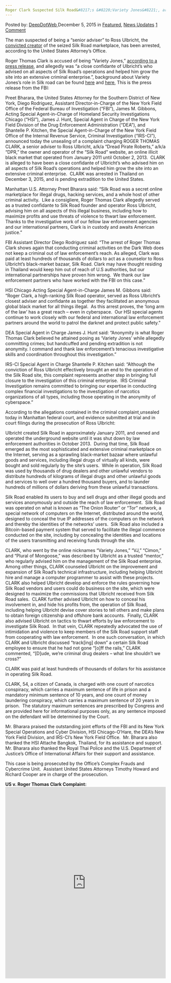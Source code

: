 ```yaml
---
Roger Clark Suspected Silk Road&#8217;s &#8220;Variety Jones&#8221;, arrested in Koh Chang
---
```

<article class="post-listing post-12470 post type-post status-publish format-standard has-post-thumbnail hentry category-deepdot-news category-news-updates tag-arrested tag-chang tag-clark tag-jones tag-koh tag-roads tag-roger tag-silk tag-suspected tag-variety">
    <div class="post-inner">
    <p class="post-meta">
    <span>Posted by: <a href="https://www.deepdotweb.com/author/admin/" title="">DeepDotWeb </a></span>
    <span>December 5, 2015</span>
    <span>in <a href="https://www.deepdotweb.com/category/deepdot-news/" rel="category tag">Featured</a>, <a href="https://www.deepdotweb.com/category/news-updates/" rel="category tag">News Updates</a></span>
    <span><a href="https://www.deepdotweb.com/2015/12/05/silk-road-1-roger-clark-suspected-silk-road-architect-variety-jones-arrested-in-koh-chang/#comments">1 Comment</a></span>
    </p>
    <div class="clear"></div>
    <div class="entry">
    <p>The man suspected of being a “senior adviser” to Ross Ulbricht, the <a href="http://motherboard.vice.com/read/ross-ulbricht-sentenced-to-life-in-prison-for-running-silk-road?gwb">convicted creator</a> of the seized Silk Road marketplace, has been arrested, according to the United States Attorney’s Office.</p>
    <p>Roger Thomas Clark is accused of being &#8220;Variety Jones,&#8221; <a href="http://www.justice.gov/usao-sdny/pr/manhattan-us-attorney-announces-arrest-and-unsealing-charges-against-senior-adviser">according to a press release</a>, and allegedly was “a close confidante of Ulbricht’s who advised on all aspects of Silk Road’s operations and helped him grow the site into an extensive criminal enterprise.”, background about Variety Jones&#8217;s role in Silk road can be found <a href="https://www.deepdotweb.com/tag/silkroadtrial/">here</a> and <a href="http://antilop.cc/sr/#jones">here</a>, This is the press release from the FBI:</p>
    <p>Preet Bharara, the United States Attorney for the Southern District of New York, Diego Rodriguez, Assistant Director-in-Charge of the New York Field Office of the Federal Bureau of Investigation (“FBI”), James M. Gibbons, Acting Special Agent-in-Charge of Homeland Security Investigations Chicago (“HSI”), James J. Hunt, Special Agent in Charge of the New York Field Division of the Drug Enforcement Administration (“DEA”), and Shantelle P. Kitchen, the Special Agent-in-Charge of the New York Field Office of the Internal Revenue Service, Criminal Investigation (“IRS-CI”), announced today the unsealing of a complaint charging ROGER THOMAS CLARK, a senior adviser to Ross Ulbricht, a/k/a “Dread Pirate Roberts,” a/k/a “DPR,” the owner and operator of the “Silk Road” website, an online illicit black market that operated from January 2011 until October 2, 2013.  CLARK is alleged to have been a close confidante of Ulbricht’s who advised him on all aspects of Silk Road’s operations and helped him grow the site into an extensive criminal enterprise.  CLARK was arrested in Thailand on December 3, 2015, and is pending extradition to the United States.</p>
    <p>Manhattan U.S. Attorney Preet Bharara said: “Silk Road was a secret online marketplace for illegal drugs, hacking services, and a whole host of other criminal activity.  Like a consigliere, Roger Thomas Clark allegedly served as a trusted confidante to Silk Road founder and operator Ross Ulbricht, advising him on all aspects of this illegal business, including how to maximize profits and use threats of violence to thwart law enforcement.  Thanks to the investigative work of our fellow law enforcement agencies and our international partners, Clark is in custody and awaits American justice.”</p>
    <p>FBI Assistant Director Diego Rodriguez said: “The arrest of Roger Thomas Clark shows again that conducting criminal activities on the Dark Web does not keep a criminal out of law enforcement’s reach. As alleged, Clark was paid at least hundreds of thousands of dollars to act as a counselor to Ross Ulbricht’s black-market bazaar, Silk Road. Clark may have thought residing in Thailand would keep him out of reach of U.S authorities, but our international partnerships have proven him wrong.  We thank our law enforcement partners who have worked with the FBI on this case.”</p>
    <p>HSI Chicago Acting Special Agent-in-Charge James M. Gibbons said: “Roger Clark, a high-ranking Silk Road operator, served as Ross Ulbricht’s closest adviser and confidante as together they facilitated an anonymous global black market for all things illegal.  As this arrest proves, the ‘long arm of the law’ has a great reach – even in cyberspace.  Our HSI special agents continue to work closely with our federal and international law enforcement partners around the world to patrol the darknet and protect public safety.”</p>
    <p>DEA Special Agent in Charge James J. Hunt said: “Anonymity is what Roger Thomas Clark believed he attained posing as ‘Variety Jones’ while allegedly committing crimes; but handcuffed and pending extradition is not anonymity. I command and thank law enforcement&#8217;s tenacious investigative skills and coordination throughout this investigation.”</p>
    <p>IRS-CI Special Agent in Charge Shantelle P. Kitchen said: “Although the conviction of Ross Ulbricht effectively brought an end to the operation of the Silk Road site, this complaint represents another step in bringing full closure to the investigation of this criminal enterprise.  IRS Criminal Investigation remains committed to bringing our expertise in conducting complex financial investigations to the investigation of narcotics organizations of all types, including those operating in the anonymity of cyberspace.”</p>
    <p>According to the allegations contained in the criminal complaint<a id="_ftnref1" title="" href="file://usa.doj.gov/cloud/NYS/StAndrews/Shared/PressOffice/DRAFTS/Drafts%202015/12-December%202015/2015-12-04%20Roger%20Clark%20arrest%20PR/Roger%20Clark%20arrest%20PR%20final.docx#_ftn1" name="_ftnref1"> </a>unsealed today in Manhattan federal court, and evidence submitted at trial and in court filings during the prosecution of Ross Ulbricht:</p>
    <p>Ulbricht created Silk Road in approximately January 2011, and owned and operated the underground website until it was shut down by law enforcement authorities in October 2013.  During that time, Silk Road emerged as the most sophisticated and extensive criminal marketplace on the Internet, serving as a sprawling black-market bazaar where unlawful goods and services, including illegal drugs of virtually all kinds, were bought and sold regularly by the site’s users.  While in operation, Silk Road was used by thousands of drug dealers and other unlawful vendors to distribute hundreds of kilograms of illegal drugs and other unlawful goods and services to well over a hundred thousand buyers, and to launder hundreds of millions of dollars deriving from these unlawful transactions.</p>
    <p>Silk Road enabled its users to buy and sell drugs and other illegal goods and services anonymously and outside the reach of law enforcement.  Silk Road was operated on what is known as “The Onion Router” or “Tor” network, a special network of computers on the Internet, distributed around the world, designed to conceal the true IP addresses of the computers on the network and thereby the identities of the networks’ users.  Silk Road also included a Bitcoin-based payment system that served to facilitate the illegal commerce conducted on the site, including by concealing the identities and locations of the users transmitting and receiving funds through the site.</p>
    <p>CLARK, who went by the online nicknames “Variety Jones,” “VJ,” “Cimon,” and “Plural of Mongoose,” was described by Ulbricht as a trusted “mentor,” who regularly advised him on the management of the Silk Road enterprise.  Among other things, CLARK counseled Ulbricht on the improvement and expansion of Silk Road’s technical infrastructure, including helping Ulbricht hire and manage a computer programmer to assist with these projects.  CLARK also helped Ulbricht develop and enforce the rules governing how Silk Road vendors and users could do business on the site, which were designed to maximize the commissions that Ulbricht received from Silk Road sales.  CLARK further advised Ulbricht on how to conceal his involvement in, and hide his profits from, the operation of Silk Road, including helping Ulbricht devise cover stories to tell others and make plans to obtain foreign citizenship and offshore bank accounts.  Finally, CLARK also advised Ulbricht on tactics to thwart efforts by law enforcement to investigate Silk Road.  In that vein, CLARK repeatedly advocated the use of intimidation and violence to keep members of the Silk Road support staff from cooperating with law enforcement.  In one such conversation, in which CLARK and Ulbricht discussed “track[ing] down” a certain Silk Road employee to ensure that he had not gone “[o]ff the rails,” CLARK commented, “[D]ude, we’re criminal drug dealers – what line shouldn’t we cross?”</p>
    <p>CLARK was paid at least hundreds of thousands of dollars for his assistance in operating Silk Road.</p>
    <p>CLARK, 54, a citizen of Canada, is charged with one count of narcotics conspiracy, which carries a maximum sentence of life in prison and a mandatory minimum sentence of 10 years, and one count of money laundering conspiracy, which carries a maximum sentence of 20 years in prison.  The statutory maximum sentences are prescribed by Congress and are provided here for informational purposes only, as any sentence imposed on the defendant will be determined by the Court.</p>
    <p>Mr. Bharara praised the outstanding joint efforts of the FBI and its New York Special Operations and Cyber Division, HSI Chicago-O’Hare, the DEA’s New York Field Division, and IRS-CI’s New York Field Office.  Mr. Bharara also thanked the HSI Attache Bangkok, Thailand, for its assistance and support.  Mr. Bharara also thanked the Royal Thai Police and the U.S. Department of Justice’s Office of International Affairs for their support and assistance.</p>
    <p>This case is being prosecuted by the Office’s Complex Frauds and Cybercrime Unit.  Assistant United States Attorneys Timothy Howard and Richard Cooper are in charge of the prosecution.</p>
    <p><strong>US v. Roger Thomas Clark Complaint:</strong><br />
    <iframe width="100%" height="600" class="scribd_iframe_embed" src="https://www.scribd.com/embeds/292196413/content?start_page=1&amp;view_mode=scroll&amp;show_recommendations=true" data-auto-height="false" data-aspect-ratio="undefined" scrolling="no" id="doc_58769" frameborder="0"></iframe></p>
    </div>
    <span style="display:none"><a href="https://www.deepdotweb.com/tag/arrested/" rel="tag">arrested</a> <a href="https://www.deepdotweb.com/tag/chang/" rel="tag">chang</a> <a href="https://www.deepdotweb.com/tag/clark/" rel="tag">clark</a> <a href="https://www.deepdotweb.com/tag/jones/" rel="tag">jones</a> <a href="https://www.deepdotweb.com/tag/koh/" rel="tag">koh</a> <a href="https://www.deepdotweb.com/tag/roads/" rel="tag">roads</a> <a href="https://www.deepdotweb.com/tag/roger/" rel="tag">roger</a> <a href="https://www.deepdotweb.com/tag/silk/" rel="tag">silk</a> <a href="https://www.deepdotweb.com/tag/suspected/" rel="tag">suspected</a> <a href="https://www.deepdotweb.com/tag/variety/" rel="tag">variety</a></span> <span style="display:none" class="updated">2015-12-05</span>
    <div style="display:none" class="vcard author" itemprop="author" itemscope itemtype="http://schema.org/Person"><strong class="fn" itemprop="name"><a href="https://www.deepdotweb.com/author/admin/" title="Posts by DeepDotWeb" rel="author">DeepDotWeb</a></strong></div>
    </div>
</article>

